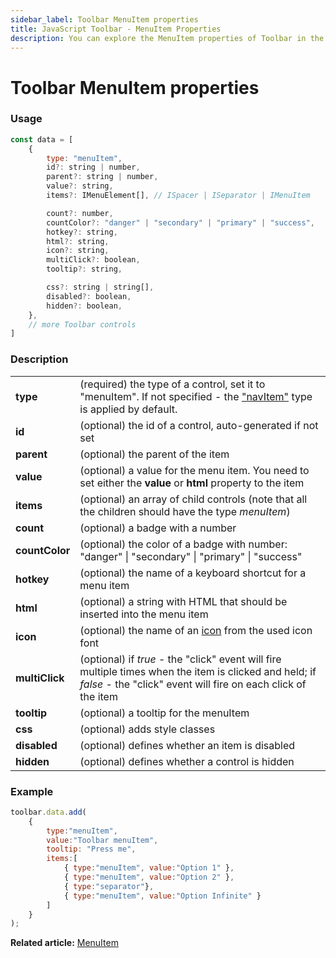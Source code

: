 ```yaml
---
sidebar_label: Toolbar MenuItem properties
title: JavaScript Toolbar - MenuItem Properties 
description: You can explore the MenuItem properties of Toolbar in the documentation of the DHTMLX JavaScript UI library. Browse developer guides and API reference, try out code examples and live demos, and download a free 30-day evaluation version of DHTMLX Suite 7.
---
```


# Toolbar MenuItem properties

### Usage

~~~js
const data = [
	{
		type: "menuItem",
		id?: string | number,
		parent?: string | number,
		value?: string,
		items?: IMenuElement[], // ISpacer | ISeparator | IMenuItem

		count?: number,
		countColor?: "danger" | "secondary" | "primary" | "success",
		hotkey?: string,
		html?: string,
		icon?: string,
		multiClick?: boolean,
		tooltip?: string,

		css?: string | string[],
		disabled?: boolean,
		hidden?: boolean,
    },
	// more Toolbar controls
]
~~~

### Description

<table>
	<tbody>
        <tr>
			<td><b>type</b></td>
			<td>(required) the type of a control, set it to "menuItem". If not specified - the <a href="../../navitem">"navItem"</a> type is applied by default.</td>
		</tr>
        <tr>
			<td><b>id</b></td>
			<td>(optional) the id of a control, auto-generated if not set</td>
		</tr>
		<tr>
			<td><b>parent</b></td>
			<td>(optional) the parent of the item</td>
		</tr>
		 <tr>
			<td><b>value</b></td>
			<td>(optional) a value for the menu item. You need to set either the <b>value</b> or <b>html</b> property to the item</td>
		</tr>
        <tr>
			<td><b>items</b></td>
			<td>(optional) an array of child controls (note that all the children should have the type <i>menuItem</i>)</td>
		</tr>
		<tr>
			<td><b>count</b></td>
			<td>(optional) a badge with a number</td>
		</tr>
        <tr>
			<td><b>countColor</b></td>
			<td>(optional) the color of a badge with number: "danger" | "secondary" | "primary" | "success" </td>
		</tr>
		<tr>
			<td><b>hotkey</b></td>
			<td>(optional) the name of a keyboard shortcut for a menu item</td>
		</tr>
		<tr>
			<td><b>html</b></td>
			<td>(optional) a string with HTML that should be inserted into the menu item</td>
		</tr>
        <tr>
			<td><b>icon</b></td>
			<td>(optional) the name of an <a href="../../customization">icon</a> from the used icon font</td>
		</tr>
		<tr>
			<td><b>multiClick</b></td>
			<td>(optional) if <i>true</i> - the "click" event will fire multiple times when the item is clicked and held; if <i>false</i> - the "click" event will fire on each click of the item
           </td>
		</tr>
		<tr>
			<td><b>tooltip</b></td>
			<td>(optional) a tooltip for the menuItem</td>
		</tr>
		<tr>
			<td><b>css</b></td>
			<td>(optional) adds style classes</td>
		</tr>
		<tr>
			<td><b>disabled</b></td>
			<td>(optional) defines whether an item is disabled</td>
		</tr>
		<tr>
			<td><b>hidden</b></td>
			<td>(optional) defines whether a control is hidden</td>
		</tr>
    </tbody>
</table>

### Example

~~~js
toolbar.data.add(
	{
    	type:"menuItem", 
		value:"Toolbar menuItem", 
		tooltip: "Press me",  
		items:[
        	{ type:"menuItem", value:"Option 1" },
        	{ type:"menuItem", value:"Option 2" },
        	{ type:"separator"},
        	{ type:"menuItem", value:"Option Infinite" }
    	]
	}
);
~~~

**Related article:** [MenuItem](toolbar/menuitem.md)
